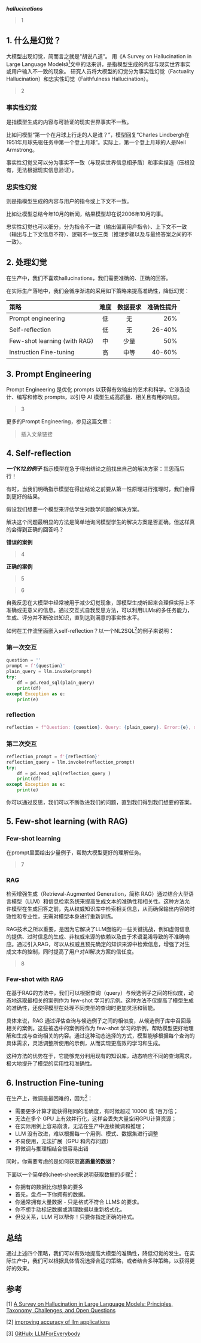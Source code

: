 ***hallucinations***
> 1

## 1. 什么是幻觉？
大模型出现幻觉，简而言之就是“胡说八道”。
用《A Survey on Hallucination in Large Language Models》[<sup>1</sup>](#refer-anchor-1)文中的话来讲，是指模型生成的内容与现实世界事实或用户输入不一致的现象。
研究人员将大模型的幻觉分为事实性幻觉（Factuality Hallucination）和忠实性幻觉（Faithfulness Hallucination）。
> 2

### 事实性幻觉

是指模型生成的内容与可验证的现实世界事实不一致。

比如问模型“第一个在月球上行走的人是谁？”，模型回复“Charles Lindbergh在1951年月球先驱任务中第一个登上月球”。实际上，第一个登上月球的人是Neil Armstrong。

事实性幻觉又可以分为事实不一致（与现实世界信息相矛盾）和事实捏造（压根没有，无法根据现实信息验证）。
### 忠实性幻觉

则是指模型生成的内容与用户的指令或上下文不一致。

比如让模型总结今年10月的新闻，结果模型却在说2006年10月的事。

忠实性幻觉也可以细分，分为指令不一致（输出偏离用户指令）、上下文不一致（输出与上下文信息不符）、逻辑不一致三类（推理步骤以及与最终答案之间的不一致）。


## 2. 处理幻觉
在生产中，我们不喜欢hallucinations，我们需要准确的、正确的回答。

在实际生产落地中，我们会循序渐进的采用如下策略来提高准确性，降低幻觉：

| 策略 | 难度| 数据要求|准确性提升|
| :--- |:----:| :----: |---: |
| Prompt engineering|低|无| 26% |
| Self-reflection |低| 无|26-40% |
| Few-shot learning (with RAG)|中|少量|50% |
| Instruction Fine-tuning |高|中等|40-60%|


## 3. Prompt Engineering
Prompt Engineering 是优化 prompts 以获得有效输出的艺术和科学。它涉及设计、编写和修改 prompts，以引导 AI 模型生成高质量、相关且有用的响应。

> 3

更多的Prompt Engineering，参见这篇文章：

> 插入文章链接

## 4. Self-reflection

***一个K12的例子***
指示模型在急于得出结论之前找出自己的解决方案：三思而后行！

有时，当我们明确指示模型在得出结论之前要从第一性原理进行推理时，我们会得到更好的结果。

假设我们想要一个模型来评估学生对数学问题的解决方案。 

解决这个问题最明显的方法是简单地询问模型学生的解决方案是否正确。但这样真的会得到正确的回答吗？

**错误的案例**

>4

**正确的案例**
>5

>6

自我反思在大模型中经常被用于减少幻觉现象，即模型生成听起来合理但实际上不准确或无意义的信息。通过交互式自我反思方法，可以利用LLMs的多任务能力，生成、评分并不断改进知识，直到达到满意的事实性水平。

如何在工作流里面嵌入self-reflection？以一个NL2SQL[<sup>2</sup>](#refer-anchor-2)的例子来说明：

### 第一次交互
```python
question = ''
prompt = f'{question}'
plain_query = llm.invoke(prompt)
try:
    df = pd.read_sql(plain_query)
    print(df)
except Exception as e:
    print(e)
```
### reflection

```python
reflection = f"Question: {question}. Query: {plain_query}. Error:{e}, so it cannot answer the question. Write a corrected sqlite query."
```

### 第二次交互

```python
reflection_prompt = f'{reflection}'
reflection_query = llm.invoke(reflection_prompt)
try:
    df = pd.read_sql(reflection_query )
    print(df)
except Exception as e:
    print(e)
```

你可以通过反思，我们可以不断改进我们的问题，直到我们得到我们想要的答案。


## 5. Few-shot learning (with RAG)

### Few-shot learning
在prompt里面给出少量例子，帮助大模型更好的理解任务。
>7

### RAG
检索增强生成（Retrieval-Augmented Generation，简称 RAG）通过结合大型语言模型（LLM）和信息检索系统来提高生成文本的准确性和相关性。这种方法允许模型在生成回答之前，先从权威知识库中检索相关信息，从而确保输出内容的时效性和专业性，无需对模型本身进行重新训练。

RAG技术之所以重要，是因为它解决了LLM面临的一些关键挑战，例如虚假信息的提供、过时信息的生成、非权威来源的依赖以及由于术语混淆导致的不准确响应。通过引入RAG，可以从权威且预先确定的知识来源中检索信息，增强了对生成文本的控制，同时提高了用户对AI解决方案的信任度。

>8

### Few-shot with RAG
在基于RAG的方法中，我们可以根据查询（query）与候选例子之间的相似度，动态地选取最相关的案例作为 few-shot 学习的示例。这种方法不仅提高了模型生成的准确性，还使得模型在处理不同类型的查询时更加灵活和智能。

具体来说，RAG 通过评估查询与候选例子之间的相似度，从候选例子库中召回最相关的案例。这些被选中的案例将作为 few-shot 学习的示例，帮助模型更好地理解和生成与查询相关的内容。通过这种动态选择的方式，模型能够根据每个查询的具体需求，灵活调整所使用的示例，从而实现更高效的学习和生成。

这种方法的优势在于，它能够充分利用现有的知识库，动态响应不同的查询需求，极大地提升了模型的实用性和准确性。


## 6. Instruction Fine-tuning 
在生产上，微调是最困难的，因为[<sup>2</sup>](#refer-anchor-2)：
- 需要更多计算才能获得相同的准确度，有时候超过 10000 或 1百万倍；
- 无法在多个 GPU 上有效并行化，这样会丢失大量空闲GPU计算资源；
- 在实际用例上容易崩溃，无法在生产中连续微调和推理；
- LLM 没有改进，难以根据每一个用例、模式、数据集进行调整
- 不易使用，无法扩展（GPU 和内存问题）
- 将微调与推理相结合很容易出错

同时，你需要考虑的是如何获取**高质量的数据**？

下面以一个简单的cheet-sheet来说明获取数据的步骤[<sup>2</sup>](#refer-anchor-2)：
- 你拥有的数据比你想象的要多
- 首先，盘点一下你拥有的数据。
- 你通常拥有大量数据 - 只是格式不符合 LLMS 的要求。
- 你不想手动标记数据或清理数据以重新格式化。
- 但没关系，LLM 可以帮你！只要你指定正确的格式。

## 总结
通过上述四个策略，我们可以有效地提高大模型的准确性，降低幻觉的发生。在实际生产中，我们可以根据具体情况选择合适的策略，或者结合多种策略，以获得更好的效果。


## 参考

<div id="refer-anchor-1"></div>

[1] [A Survey on Hallucination in Large Language Models: Principles, Taxonomy, Challenges, and Open Questions](https://arxiv.org/abs/2311.05232)

<div id="refer-anchor-2"></div>

[2] [improving accuracy of llm applications](https://learn.deeplearning.ai/courses/improving-accuracy-of-llm-applications/lesson/4/create-an-evaluation)

[3] [GitHub: LLMForEverybody](https://github.com/luhengshiwo/LLMForEverybody)



